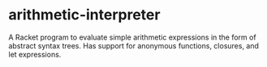 arithmetic-interpreter
=========================
A Racket program to evaluate simple arithmetic expressions in the form of abstract syntax trees. Has support for anonymous functions, closures, and let expressions.
